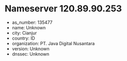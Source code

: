 # Nameserver 120.89.90.253

* as_number: 135477
* name: Unknown
* city: Cianjur
* country: ID
* organization: PT. Java Digital Nusantara
* version: Unknown
* dnssec: Unknown
